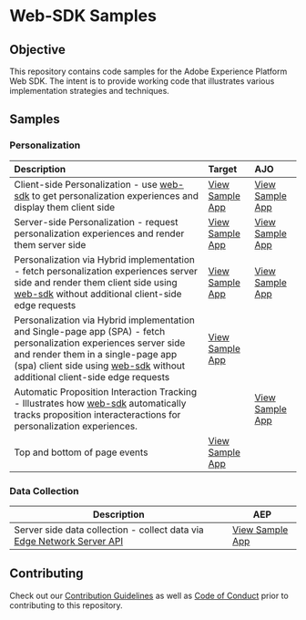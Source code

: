 # Web-SDK Samples

## Objective

This repository contains code samples for the Adobe Experience Platform Web SDK. The intent is to provide working code that illustrates various implementation strategies and techniques.

## Samples

### Personalization

| Description                                                  | Target                                                | AJO                                                |
| :----------------------------------------------------------- | :---------------------------------------------------- | :------------------------------------------------- |
| Client-side Personalization - use [web-sdk](https://experienceleague.adobe.com/docs/experience-platform/edge/home.html?lang=en) to get personalization experiences and display them client side | [View Sample App](target/personalization-client-side) | [View Sample App](ajo/personalization-client-side) |
| Server-side Personalization - request personalization experiences and render them server side | [View Sample App](target/personalization-server-side) | [View Sample App](ajo/personalization-server-side) |
| Personalization via Hybrid implementation - fetch personalization experiences server side and render them client side using [web-sdk](https://experienceleague.adobe.com/docs/experience-platform/edge/home.html?lang=en) without additional client-side edge requests | [View Sample App](target/personalization-hybrid)      | [View Sample App](ajo/personalization-hybrid)      |
| Personalization via Hybrid implementation and Single-page app (SPA) - fetch personalization experiences server side and render them in a single-page app (spa) client side using [web-sdk](https://experienceleague.adobe.com/docs/experience-platform/edge/home.html?lang=en) without additional client-side edge requests | [View Sample App](target/personalization-hybrid-spa)  |                                                    |
| Automatic Proposition Interaction Tracking - Illustrates how [web-sdk](https://experienceleague.adobe.com/docs/experience-platform/edge/home.html?lang=en) automatically tracks proposition interacteractions for personalization experiences. |                                                       | [View Sample App](ajo/proposition-interaction-tracking)                            |
| Top and bottom of page events                                | [View Sample App](target/top-and-bottom)              |                                                    |

### Data Collection

| Description                                                                                                                                                               | AEP                                                            |
|---------------------------------------------------------------------------------------------------------------------------------------------------------------------------|----------------------------------------------------------------|
| Server side data collection - collect data via [Edge Network Server API](https://experienceleague.adobe.com/en/docs/experience-platform/edge-network-server-api/overview) | [View Sample App](data-collection/data-collection-server-side) |

## Contributing

Check out our [Contribution Guidelines](.github/contributing.md) as well as [Code of Conduct](code_of_conduct.md) prior
to contributing to this repository.
